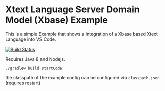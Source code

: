 # Xtext Language Server Domain Model (Xbase) Example #

This is a simple Example that shows a integration of a Xbase based Xtext Language into VS Code.

[![Build Status](https://travis-ci.org/cdietrich/xtext-languageserver-xbase-example.svg?branch=master)](https://travis-ci.org/cdietrich/xtext-languageserver-xbase-example)

Requires Java 8 and Nodejs.

```
./gradlew build startCode
```

the classpath of the example config can be configured via `classpath.json` (requires restart)
